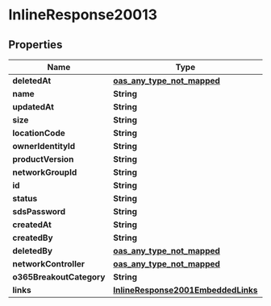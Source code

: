 

# InlineResponse20013

## Properties

Name | Type | Description | Notes
------------ | ------------- | ------------- | -------------
**deletedAt** | [**oas_any_type_not_mapped**](.md) |  | 
**name** | **String** |  | 
**updatedAt** | **String** |  | 
**size** | **String** |  | 
**locationCode** | **String** |  |  [optional]
**ownerIdentityId** | **String** |  | 
**productVersion** | **String** |  | 
**networkGroupId** | **String** |  | 
**id** | **String** |  | 
**status** | **String** |  | 
**sdsPassword** | **String** |  |  [optional]
**createdAt** | **String** |  | 
**createdBy** | **String** |  | 
**deletedBy** | [**oas_any_type_not_mapped**](.md) |  | 
**networkController** | [**oas_any_type_not_mapped**](.md) |  |  [optional]
**o365BreakoutCategory** | **String** |  | 
**links** | [**InlineResponse2001EmbeddedLinks**](InlineResponse2001EmbeddedLinks.md) |  | 



